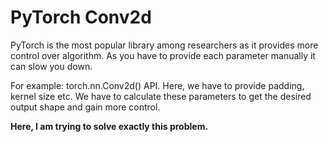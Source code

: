 # PyTorch Conv2d

PyTorch is the most popular library among researchers as it provides more control over algorithm. As you have to provide each parameter manually it can slow you down.

For example: torch.nn.Conv2d() API. Here, we have to provide padding, kernel size etc. We have to calculate these parameters to get the desired output shape and gain more control.

**Here, I am trying to solve exactly this problem.**
